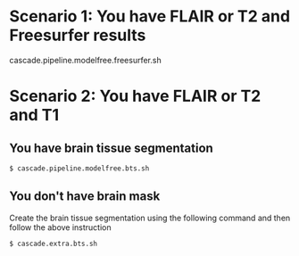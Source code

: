 # Scenario 1: You have FLAIR or T2 and Freesurfer results

cascade.pipeline.modelfree.freesurfer.sh

# Scenario 2: You have FLAIR or T2 and T1

## You have brain tissue segmentation
```sh
$ cascade.pipeline.modelfree.bts.sh
```
## You don't have brain mask
Create the brain tissue segmentation using the following command and then follow the above instruction

```sh
$ cascade.extra.bts.sh
```